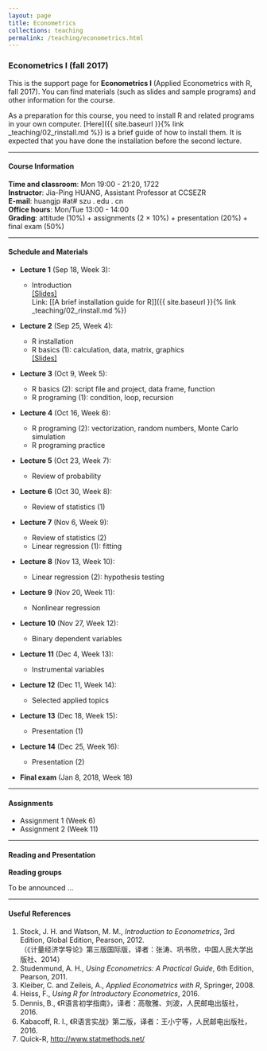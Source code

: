 ```yaml
---
layout: page
title: Econometrics
collections: teaching
permalink: /teaching/econometrics.html
---
```


### Econometrics I (fall 2017)

This is the support page for **Econometrics I** (Applied Econometrics with R, fall 2017). You can find materials (such as slides and sample programs) and other information for the course.

As a preparation for this course, you need to install R and related programs in your own computer. [Here]({{ site.baseurl }}{% link _teaching/02_rinstall.md %}) is a brief guide of how to install them. It is expected that you have done the installation before the second lecture.

---
#### Course Information

**Time and classroom**: Mon 19:00 - 21:20, 1722   
**Instructor**: Jia-Ping HUANG, Assistant Professor at CCSEZR   
**E-mail**: huangjp #at# szu . edu . cn  
**Office hours**: Mon/Tue 13:00 - 14:00      
**Grading**: attitude (10%) + assignments (2 &times; 10%) + presentation (20%) + final exam (50%)

---
#### Schedule and Materials
* **Lecture 1** (Sep 18, Week 3):

	* Introduction     
	[[Slides]](AE[G]_2017_Lecture1.pdf)    
	Link: [[A brief installation guide for R]]({{ site.baseurl }}{% link _teaching/02_rinstall.md %})

* **Lecture 2** (Sep 25, Week 4):

	* R installation
	* R basics (1): calculation, data, matrix, graphics   
	[[Slides]](AE[G]_2017_Lecture2.pdf)

* **Lecture 3** (Oct 9, Week 5):

	* R basics (2): script file and project, data frame, function
	* R programing (1): condition, loop, recursion

* **Lecture 4** (Oct 16, Week 6):

	* R programing (2): vectorization, random numbers, Monte Carlo simulation
	* R programing practice

* **Lecture 5** (Oct 23, Week 7):

	* Review of probability

* **Lecture 6** (Oct 30, Week 8):

	* Review of statistics (1)

* **Lecture 7** (Nov 6, Week 9):

	* Review of statistics (2)   
	* Linear regression (1): fitting

* **Lecture 8** (Nov 13, Week 10):

	* Linear regression (2): hypothesis testing

* **Lecture 9** (Nov 20, Week 11):

	* Nonlinear regression

* **Lecture 10** (Nov 27, Week 12):

	* Binary dependent variables

* **Lecture 11** (Dec 4, Week 13):

	* Instrumental variables

* **Lecture 12** (Dec 11, Week 14):

	* Selected applied topics

* **Lecture 13** (Dec 18, Week 15):

	* Presentation (1)

* **Lecture 14** (Dec 25, Week 16):

	* Presentation (2)

* **Final exam** (Jan 8, 2018, Week 18)

---
#### Assignments
* Assignment 1 (Week 6)
* Assignment 2 (Week 11)

---
#### Reading and Presentation

**Reading groups**

To be announced ...

---
#### Useful References

1. Stock, J. H. and Watson, M. M., *Introduction to Econometrics*, 3rd Edition, Global Edition, Pearson, 2012.   
	（《计量经济学导论》第三版国际版，译者：张涛、巩书欣，中国人民大学出版社、2014）
2. Studenmund, A. H., *Using Econometrics: A Practical Guide*, 6th Edition, Pearson, 2011.
3. Kleiber, C. and Zeileis, A., *Applied Econometrics with R*, Springer, 2008.
4. Heiss, F., *Using R for Introductory Econometrics*, 2016.
5. Dennis, B., 《R语言初学指南》，译者：高敬雅、刘波，人民邮电出版社，2016.
6. Kabacoff, R. I., 《R语言实战》第二版，译者：王小宁等，人民邮电出版社，2016.
7. Quick-R, <http://www.statmethods.net/>
